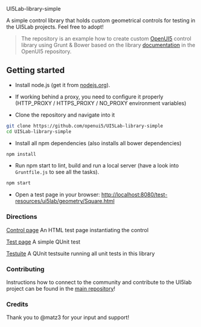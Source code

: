 UI5Lab-library-simple

A simple control library that holds custom geometrical controls for testing in the UI5Lab projects.
Feel free to adopt!

> The repository is an example how to create custom [OpenUI5](https://github.com/SAP/openui5) control library using Grunt & Bower based on the library [documentation](https://github.com/SAP/openui5/blob/master/docs/controllibraries.md) in the OpenUI5 repository. 

## Getting started

* Install node.js (get it from [nodejs.org](http://nodejs.org/)).
 * If working behind a proxy, you need to configure it properly (HTTP_PROXY / HTTPS_PROXY / NO_PROXY environment variables)

* Clone the repository and navigate into it
```sh
git clone https://github.com/openui5/UI5Lab-library-simple
cd UI5Lab-library-simple
```
* Install all npm dependencies (also installs all bower dependencies)
```sh
npm install
```

* Run npm start to lint, build and run a local server (have a look into `Gruntfile.js` to see all the tasks).
```sh
npm start
```

* Open a test page in your browser: [http://localhost:8080/test-resources/ui5lab/geometry/Square.html](http://localhost:8080/test-resources/ui5lab/geometry/Square.html)

### Directions

[Control page](http://localhost:8080/test-resources/ui5lab/geometry/Square.html) An HTML test page instantiating the control

[Test page](http://localhost:8080/test-resources/ui5lab/geometry/qunit/Square.qunit.html) A simple QUnit test

[Testuite](http://localhost:8080/test-resources/ui5lab/geometry/qunit/testsuite.qunit.html) A QUnit testsuite running all unit tests in this library

### Contributing

Instructions how to connect to the community and contribute to the UI5lab project can be found in the [main repository](https://github.com/openui5/UI5Lab/)!

### Credits

Thank you to @matz3 for your input and support!

